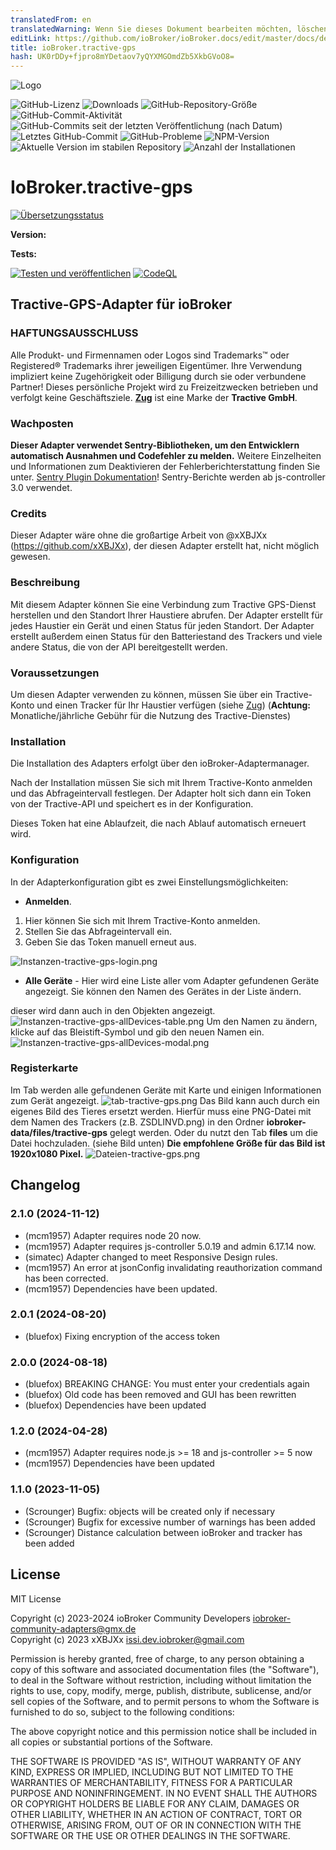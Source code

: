 ```yaml
---
translatedFrom: en
translatedWarning: Wenn Sie dieses Dokument bearbeiten möchten, löschen Sie bitte das Feld "translationsFrom". Andernfalls wird dieses Dokument automatisch erneut übersetzt
editLink: https://github.com/ioBroker/ioBroker.docs/edit/master/docs/de/adapterref/iobroker.tractive-gps/README.md
title: ioBroker.tractive-gps
hash: UK0rDDy+fjpro8mYDetaov7yQYXMGOmdZb5XkbGVoO8=
---
```

![Logo](../../../en/adapterref/iobroker.tractive-gps/admin/tractive-gps.png)

![GitHub-Lizenz](https://img.shields.io/github/license/iobroker-community-adapters/ioBroker.tractive-gps)
![Downloads](https://img.shields.io/npm/dm/iobroker.tractive-gps.svg)
![GitHub-Repository-Größe](https://img.shields.io/github/repo-size/iobroker-community-adapters/ioBroker.tractive-gps)
![GitHub-Commit-Aktivität](https://img.shields.io/github/commit-activity/m/iobroker-community-adapters/ioBroker.tractive-gps)
![GitHub-Commits seit der letzten Veröffentlichung (nach Datum)](https://img.shields.io/github/commits-since/iobroker-community-adapters/ioBroker.tractive-gps/latest)
![Letztes GitHub-Commit](https://img.shields.io/github/last-commit/iobroker-community-adapters/ioBroker.tractive-gps)
![GitHub-Probleme](https://img.shields.io/github/issues/iobroker-community-adapters/ioBroker.tractive-gps)
![NPM-Version](http://img.shields.io/npm/v/iobroker.tractive-gps.svg)
![Aktuelle Version im stabilen Repository](https://iobroker.live/badges/tractive-gps-stable.svg)
![Anzahl der Installationen](https://iobroker.live/badges/tractive-gps-installed.svg)

# IoBroker.tractive-gps
[![Übersetzungsstatus](https://weblate.iobroker.net/widgets/adapters/-/tractive-gps/svg-badge.svg)](https://weblate.iobroker.net/engage/adapters/?utm_source=widget)</br>

**Version:**

**Tests:**

[![Testen und veröffentlichen](https://github.com/iobroker-community-adapters/ioBroker.tractive-gps/actions/workflows/test-and-release.yml/badge.svg)](https://github.com/iobroker-community-adapters/ioBroker.tractive-gps/actions/workflows/test-and-release.yml) [![CodeQL](https://github.com/iobroker-community-adapters/ioBroker.tractive-gps/actions/workflows/codeql.yml/badge.svg)](https://github.com/iobroker-community-adapters/ioBroker.tractive-gps/actions/workflows/codeql.yml)

## Tractive-GPS-Adapter für ioBroker
### HAFTUNGSAUSSCHLUSS
Alle Produkt- und Firmennamen oder Logos sind Trademarks™ oder Registered® Trademarks ihrer jeweiligen Eigentümer.
Ihre Verwendung impliziert keine Zugehörigkeit oder Billigung durch sie oder verbundene Partner! Dieses persönliche Projekt wird zu Freizeitzwecken betrieben und verfolgt keine Geschäftsziele.
**[Zug](https://tractive.com/de/)** ist eine Marke der **Tractive GmbH**.

### Wachposten
**Dieser Adapter verwendet Sentry-Bibliotheken, um den Entwicklern automatisch Ausnahmen und Codefehler zu melden.** Weitere Einzelheiten und Informationen zum Deaktivieren der Fehlerberichterstattung finden Sie unter.
[Sentry Plugin Dokumentation](https://github.com/ioBroker/plugin-sentry#plugin-sentry)! Sentry-Berichte werden ab js-controller 3.0 verwendet.

### Credits
Dieser Adapter wäre ohne die großartige Arbeit von @xXBJXx (https://github.com/xXBJXx), der diesen Adapter erstellt hat, nicht möglich gewesen.

### Beschreibung
Mit diesem Adapter können Sie eine Verbindung zum Tractive GPS-Dienst herstellen und den Standort Ihrer Haustiere abrufen.
Der Adapter erstellt für jedes Haustier ein Gerät und einen Status für jeden Standort.
Der Adapter erstellt außerdem einen Status für den Batteriestand des Trackers und viele andere Status, die von der API bereitgestellt werden.

### Voraussetzungen
Um diesen Adapter verwenden zu können, müssen Sie über ein Tractive-Konto und einen Tracker für Ihr Haustier verfügen (siehe [Zug](https://tractive.com/de/)) (**Achtung:** Monatliche/jährliche Gebühr für die Nutzung des Tractive-Dienstes)

### Installation
Die Installation des Adapters erfolgt über den ioBroker-Adaptermanager.

Nach der Installation müssen Sie sich mit Ihrem Tractive-Konto anmelden und das Abfrageintervall festlegen.
Der Adapter holt sich dann ein Token von der Tractive-API und speichert es in der Konfiguration.

Dieses Token hat eine Ablaufzeit, die nach Ablauf automatisch erneuert wird.

### Konfiguration
In der Adapterkonfiguration gibt es zwei Einstellungsmöglichkeiten:

* **Anmelden**.
1. Hier können Sie sich mit Ihrem Tractive-Konto anmelden.
2. Stellen Sie das Abfrageintervall ein.
3. Geben Sie das Token manuell erneut aus.

  ![Instanzen-tractive-gps-login.png](../../../en/adapterref/iobroker.tractive-gps/admin%2Fimages%2Finstances-tractive-gps-login.png)

* **Alle Geräte** - Hier wird eine Liste aller vom Adapter gefundenen Geräte angezeigt. Sie können den Namen des Gerätes in der Liste ändern.

dieser wird dann auch in den Objekten angezeigt.
![Instanzen-tractive-gps-allDevices-table.png](../../../en/adapterref/iobroker.tractive-gps/admin%2Fimages%2Finstances-tractive-gps-allDevices-table.png) Um den Namen zu ändern, klicke auf das Bleistift-Symbol und gib den neuen Namen ein.
![Instanzen-tractive-gps-allDevices-modal.png](../../../en/adapterref/iobroker.tractive-gps/admin%2Fimages%2Finstances-tractive-gps-allDevices-modal.png)

### Registerkarte
Im Tab werden alle gefundenen Geräte mit Karte und einigen Informationen zum Gerät angezeigt.
![tab-tractive-gps.png](../../../en/adapterref/iobroker.tractive-gps/admin%2Fimages%2Ftab-tractive-gps.png) Das Bild kann auch durch ein eigenes Bild des Tieres ersetzt werden.
Hierfür muss eine PNG-Datei mit dem Namen des Trackers (z.B. ZSDLINVD.png) in den Ordner **iobroker-data/files/tractive-gps** gelegt werden.
Oder du nutzt den Tab **files** um die Datei hochzuladen. (siehe Bild unten) **Die empfohlene Größe für das Bild ist 1920x1080 Pixel.** ![Dateien-tractive-gps.png](../../../en/adapterref/iobroker.tractive-gps/admin%2Fimages%2Ffiles-tractive-gps.png)

## Changelog
<!--
    Placeholder for the next version (at the beginning of the line):
    ### **WORK IN PROGRESS**
-->
### 2.1.0 (2024-11-12)
* (mcm1957) Adapter requires node 20 now.
* (mcm1957) Adapter requires js-controller 5.0.19 and admin 6.17.14 now.
* (simatec) Adapter changed to meet Responsive Design rules.
* (mcm1957) An error at jsonConfig invalidating reauthorization command has been corrected.
* (mcm1957) Dependencies have been updated.

### 2.0.1 (2024-08-20)
* (bluefox) Fixing encryption of the access token

### 2.0.0 (2024-08-18)
* (bluefox) BREAKING CHANGE: You must enter your credentials again
* (bluefox) Old code has been removed and GUI has been rewritten
* (bluefox) Dependencies have been updated

### 1.2.0 (2024-04-28)
* (mcm1957) Adapter requires node.js >= 18 and js-controller >= 5 now
* (mcm1957) Dependencies have been updated

### 1.1.0 (2023-11-05)
* (Scrounger) Bugfix: objects will be created only if necessary
* (Scrounger) Bugfix for excessive number of warnings has been added
* (Scrounger) Distance calculation between ioBroker and tracker has been added

## License
MIT License

Copyright (c) 2023-2024 ioBroker Community Developers <iobroker-community-adapters@gmx.de>  
Copyright (c) 2023 xXBJXx <issi.dev.iobroker@gmail.com>

Permission is hereby granted, free of charge, to any person obtaining a copy
of this software and associated documentation files (the "Software"), to deal
in the Software without restriction, including without limitation the rights
to use, copy, modify, merge, publish, distribute, sublicense, and/or sell
copies of the Software, and to permit persons to whom the Software is
furnished to do so, subject to the following conditions:

The above copyright notice and this permission notice shall be included in all
copies or substantial portions of the Software.

THE SOFTWARE IS PROVIDED "AS IS", WITHOUT WARRANTY OF ANY KIND, EXPRESS OR
IMPLIED, INCLUDING BUT NOT LIMITED TO THE WARRANTIES OF MERCHANTABILITY,
FITNESS FOR A PARTICULAR PURPOSE AND NONINFRINGEMENT. IN NO EVENT SHALL THE
AUTHORS OR COPYRIGHT HOLDERS BE LIABLE FOR ANY CLAIM, DAMAGES OR OTHER
LIABILITY, WHETHER IN AN ACTION OF CONTRACT, TORT OR OTHERWISE, ARISING FROM,
OUT OF OR IN CONNECTION WITH THE SOFTWARE OR THE USE OR OTHER DEALINGS IN THE
SOFTWARE.